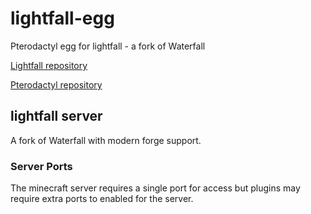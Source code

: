 # lightfall-egg
Pterodactyl egg for lightfall - a fork of Waterfall

[Lightfall repository](https://github.com/ArclightPowered/lightfall)

[Pterodactyl repository](https://github.com/pterodactyl)

## lightfall server
A fork of Waterfall with modern forge support.

### Server Ports
The minecraft server requires a single port for access but plugins may require extra ports to enabled for the server.
